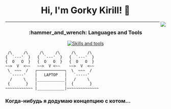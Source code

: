 <h1 align="center">Hi, I'm Gorky Kirill! 👋 </h1>
<img align="right" src="https://visitor-badge.laobi.icu/badge?page_id=ToxicSnail.ToxicSnail&left_color=gray&right_color=blue&style=flat&text_color=white"  />

---

<h3 align="center">:hammer_and_wrench: Languages and Tools</h3>

<p align="center">
  <a href="https://skillicons.dev">
    <img src="https://skillicons.dev/icons?i=c,cs,cpp,py,docker,git,github,linux,postgres" alt="Skills and tools"/>
  </a>
</p>

```
 /\     /\     /\     /\     /\     /\ 
{  `---'  }   {  `---'  }   {  `---'  }  
{  O   O  }   {  O   O  }   {  O   O  }  
~~>  V  <~~   ~~>  V <~~    ~~>  V  <~~  
 \  ~~~  /   ┌────────────┐  \  ~~~  /  
  `-----'    |   LAPTOP   |   `-----'  
  /     \    |____________|   /     \  
 {       }   |            |  {       }  
~~~~~~~~~~~~ |____________|~~~~~~~~~~~~~~ 
```

### Когда-нибудь я додумаю концепцию с котом...
